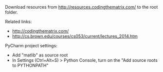 Download resources from http://resources.codingthematrix.com/ to the root folder.

Related links:
* http://codingthematrix.com/
* http://cs.brown.edu/courses/cs053/current/lectures_2014.htm

PyCharm project settings:
* Add "matlib" as source root
* In Settings (Ctrl+Alt+S) > Python Console, turn on the "Add source roots to PYTHONPATH"